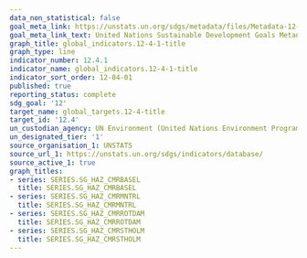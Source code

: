 ```yaml
---
data_non_statistical: false
goal_meta_link: https://unstats.un.org/sdgs/metadata/files/Metadata-12-04-01.pdf
goal_meta_link_text: United Nations Sustainable Development Goals Metadata (pdf 782kB)
graph_title: global_indicators.12-4-1-title
graph_type: line
indicator_number: 12.4.1
indicator_name: global_indicators.12-4-1-title
indicator_sort_order: 12-04-01
published: true
reporting_status: complete
sdg_goal: '12'
target_name: global_targets.12-4-title
target_id: '12.4'
un_custodian_agency: UN Environment (United Nations Environment Programme)
un_designated_tier: '1'
source_organisation_1: UNSTATS
source_url_1: https://unstats.un.org/sdgs/indicators/database/
source_active_1: true
graph_titles:
- series: SERIES.SG_HAZ_CMRBASEL
  title: SERIES.SG_HAZ_CMRBASEL
- series: SERIES.SG_HAZ_CMRMNTRL
  title: SERIES.SG_HAZ_CMRMNTRL
- series: SERIES.SG_HAZ_CMRROTDAM
  title: SERIES.SG_HAZ_CMRROTDAM
- series: SERIES.SG_HAZ_CMRSTHOLM
  title: SERIES.SG_HAZ_CMRSTHOLM
---
```

